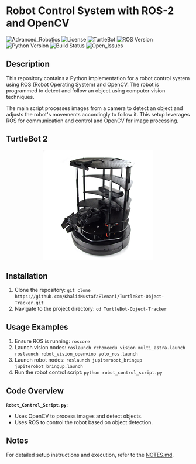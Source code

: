 # Robot Control System with ROS-2 and OpenCV
![Advanced_Robotics](https://img.shields.io/badge/Advanced%20robotics%20-%20brown?style=plastic)
![License](https://img.shields.io/badge/license%20-%20MIT%20-%20darkred?style=plastic)
![TurtleBot](https://img.shields.io/badge/TurtleBot-2-%20teal?style=plastic)
![ROS Version](https://img.shields.io/badge/ROS-2-%20teal?style=plastic)
![Python Version](https://img.shields.io/badge/Python-2.7-%20teal?style=plastic)
![Build Status](https://img.shields.io/badge/build-passing-brightgreen)
![Open_Issues](https://img.shields.io/badge/Issues%20-%200%20-%20orange?style=plastic)

## Description
This repository contains a Python implementation for a robot control system using ROS (Robot Operating System) and OpenCV. The robot is programmed to detect and follow an object using computer vision techniques.

The main script processes images from a camera to detect an object and adjusts the robot's movements accordingly to follow it. This setup leverages ROS for communication and control and OpenCV for image processing.

## TurtleBot 2
<p align="center">
  <img src="TurtleBot2.jpg" alt="TurtleBot 2" width="300"/>
</p>

## Installation
  1. Clone the repository: `git clone https://github.com/KhalidMustafaElenani/TurtleBot-Object-Tracker.git`
  2. Navigate to the project directory: `cd TurtleBot-Object-Tracker`

## Usage Examples
  1. Ensure ROS is running:
         `roscore`
  3. Launch vision nodes:
         `roslaunch rchomeedu_vision multi_astra.launch`
         `roslaunch robot_vision_openvino yolo_ros.launch`
  4. Launch robot nodes:
         `roslaunch jupiterobot_bringup jupiterobot_bringup.launch`
  5. Run the robot control script:
         `python robot_control_script.py`
     
## Code Overview
**`Robot_Control_Script.py`**: 
  - Uses OpenCV to process images and detect objects.
  - Uses ROS to control the robot based on object detection.

## Notes
  For detailed setup instructions and execution, refer to the [NOTES.md](NOTES.md).
